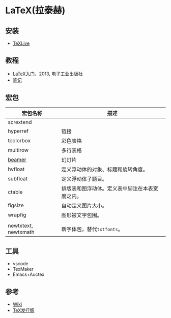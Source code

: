 # LaTeX(拉泰赫)

## 安装

- [TeXLive](./TeXLive.md)

## 教程 
   - [LaTeX入门](http://item.jd.com/11258469.html)，2013, 电子工业出版社
   - [笔记](https://github.com/yangdaweihit/latexreport)

## 宏包 

| 宏包名称              | 描述                                           |
|-----------------------|------------------------------------------------|
| scrextend             |                                                |
| hyperref              | 链接                                           |
| tcolorbox             | 彩色表格                                       |
| multirow              | 多行表格                                       |
| [beamer](./beamer.md) | 幻灯片                                         |
| hvfloat               | 定义浮动体的对象、标题和旋转角度。             |
| subfloat              | 定义浮动体子题目。                             |
| ctable                | 排版表和图浮动体。定义表中脚注在本表宽度之内。 |
| figsize               | 自动定义图片大小。                             |
| wrapfig               | 图形被文字包围。                               |
|                       |                                                |
| newtxtext, newtxmath  | 新字体包，替代`txtfonts`。                     |


## 工具

   - vscode
   - TexMaker
   - Emacs+Auctex

## 参考

- [Wiki](https://en.wikibooks.org/wiki/LaTeX)
- [TeX发行版](https://en.wikibooks.org/wiki/LaTeX/Installation)
